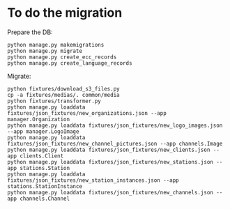 # To do the migration

Prepare the DB:

    python manage.py makemigrations
    python manage.py migrate
    python manage.py create_ecc_records
    python manage.py create_language_records

Migrate:

    python fixtures/download_s3_files.py
    cp -a fixtures/medias/. common/media
    python fixtures/transformer.py
    python manage.py loaddata fixtures/json_fixtures/new_organizations.json --app manager.Organization
    python manage.py loaddata fixtures/json_fixtures/new_logo_images.json --app manager.LogoImage
    python manage.py loaddata fixtures/json_fixtures/new_channel_pictures.json --app channels.Image
    python manage.py loaddata fixtures/json_fixtures/new_clients.json --app clients.Client
    python manage.py loaddata fixtures/json_fixtures/new_stations.json --app stations.Station
    python manage.py loaddata fixtures/json_fixtures/new_station_instances.json --app stations.StationInstance
    python manage.py loaddata fixtures/json_fixtures/new_channels.json --app channels.Channel
